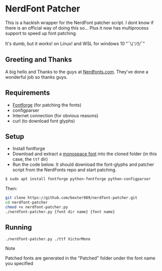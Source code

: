 # NerdFont Patcher

This is a hackish wrapper for the NerdFont patcher script.
I dont know if there is an official way of doing this so...
Plus it now has multiprocess support to speed up font patching.

It's dumb, but it works! on Linux! and WSL for windows 10 "¯\\_(ツ)_/¯"

## Greeting and Thanks

A big hello and Thanks to the guys at [Nerdfonts.com](https://www.nerdfonts.com). They've
done a wonderful job so thanks guys.


## Requirements

- [Fontforge](https://fontforge.org/en-US/downloads/) (for patching the fonts)
- configparser
- Internet connection (for obvious reasons)
- curl (to download font glyphs)

## Setup

- Install fontforge
- Download and extract a [monospace font](https://rubjo.github.io/victor-mono/)
  into the cloned folder (in this case, the ```ttf``` dir)
- Run the code below. It should download the font-glyphs
  and patcher script from the NerdFonts repo and start patching.

```bash
$ sudo apt install fontforge python-fontforge python-configparser
```

Then:

```bash
git clone https://github.com/bexter989/nerdfont-patcher.git
cd nerdfont-patcher
chmod +x nerdfont-patcher.py
./nerdfont-patcher.py {font dir name} {font name}
```

## Running

```bash
./nerdfont-patcher.py ./ttf VictorMono
```

> [!NOTE]
> Patched fonts are generated in the "Patched" folder under the font name you specified
